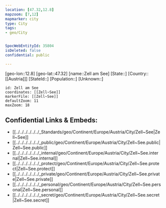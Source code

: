 ```yaml
---
location: [47.32,12.8]
mapzoom: [7,12] 
mapmarker: city 
type: City
tags:
- geo/City


SpocWebEntityId: 35804
isDeleted: false
confidential: public

---
```

[geo-lon::12.8]
[geo-lat::47.32]
[name::Zell am See]
[State::]
[Country::[[Austria]]]
[StateId::]
[Population::]
[Unknown::]


```leaflet
id: Zell am See
coordinates: [[Zell~See]]
markerFile: [[Zell~See]]
defaultZoom: 11 
maxZoom: 18
```


## Confidential Links & Embeds: 
- [[../../../../../../_Standards/geo/Continent/Europe/Austria/City/Zell~See|Zell~See]] 
- [[../../../../../../_public/geo/Continent/Europe/Austria/City/Zell~See.public|Zell~See.public]] 
- [[../../../../../../_internal/geo/Continent/Europe/Austria/City/Zell~See.internal|Zell~See.internal]] 
- [[../../../../../../_protect/geo/Continent/Europe/Austria/City/Zell~See.protect|Zell~See.protect]] 
- [[../../../../../../_private/geo/Continent/Europe/Austria/City/Zell~See.private|Zell~See.private]] 
- [[../../../../../../_personal/geo/Continent/Europe/Austria/City/Zell~See.personal|Zell~See.personal]] 
- [[../../../../../../_secret/geo/Continent/Europe/Austria/City/Zell~See.secret|Zell~See.secret]] 
